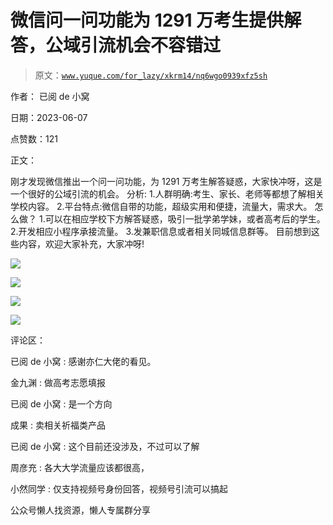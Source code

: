 # 微信问一问功能为 1291 万考生提供解答，公域引流机会不容错过

> 原文：[`www.yuque.com/for_lazy/xkrm14/nq6wgo0939xfz5sh`](https://www.yuque.com/for_lazy/xkrm14/nq6wgo0939xfz5sh)



作者： 已阅 de 小窝



日期：2023-06-07



点赞数：121



正文：



刚才发现微信推出一个问一问功能，为 1291 万考生解答疑惑，大家快冲呀，这是一个很好的公域引流的机会。 分析: 1.人群明确:考生、家长、老师等都想了解相关学校内容。 2.平台特点:微信自带的功能，超级实用和便捷，流量大，需求大。 怎么做？ 1.可以在相应学校下方解答疑惑，吸引一批学弟学妹，或者高考后的学生。 2.开发相应小程序承接流量。 3.发兼职信息或者相关同城信息群等。 目前想到这些内容，欢迎大家补充，大家冲呀!



![](img/d6cd2cad900539e8eec7ad386bea0117.png)



![](img/7f8bc8b17d9938047efc8a7a2b17fdd7.png)



![](img/135d4982f92da31875c9f7e414fa3f87.png)



![](img/dbc652f02fc1b55796613b4495dce4ee.png)



评论区：



已阅 de 小窝 : 感谢亦仁大佬的看见。



金九渊 : 做高考志愿填报



已阅 de 小窝 : 是一个方向



成果 : 卖相关祈福类产品



已阅 de 小窝 : 这个目前还没涉及，不过可以了解



周彦充 : 各大大学流量应该都很高，



小然同学 : 仅支持视频号身份回答，视频号引流可以搞起



公众号懒人找资源，懒人专属群分享

